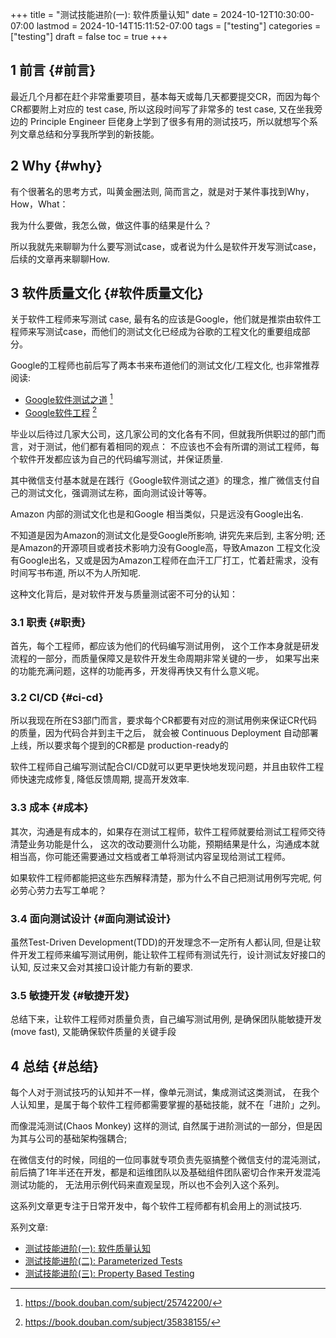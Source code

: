 +++
title = "测试技能进阶(一): 软件质量认知"
date = 2024-10-12T10:30:00-07:00
lastmod = 2024-10-14T15:11:52-07:00
tags = ["testing"]
categories = ["testing"]
draft = false
toc = true
+++

## <span class="section-num">1</span> 前言 {#前言}

最近几个月都在赶个非常重要项目，基本每天或每几天都要提交CR，而因为每个CR都要附上对应的 test case, 所以这段时间写了非常多的 test case, 又在坐我旁边的 Principle Engineer 巨佬身上学到了很多有用的测试技巧，所以就想写个系列文章总结和分享我所学到的新技能。


## <span class="section-num">2</span> Why {#why}

有个很著名的思考方式，叫黄金圈法则, 简而言之，就是对于某件事找到Why，How，What：

我为什么要做，我怎么做，做这件事的结果是什么？

所以我就先来聊聊为什么要写测试case，或者说为什么是软件开发写测试case，后续的文章再来聊聊How.


## <span class="section-num">3</span> 软件质量文化 {#软件质量文化}

关于软件工程师来写测试 case, 最有名的应该是Google，他们就是推崇由软件工程师来写测试case，而他们的测试文化已经成为谷歌的工程文化的重要组成部分。

Google的工程师也前后写了两本书来布道他们的测试文化/工程文化, 也非常推荐阅读:

-   [Google软件测试之道](https://book.douban.com/subject/25742200/)&nbsp;[^fn:1]
-   [Google软件工程](https://book.douban.com/subject/35838155/)&nbsp;[^fn:2]

毕业以后待过几家大公司，这几家公司的文化各有不同，但就我所供职过的部门而言，对于测试，他们都有着相同的观点：
不应该也不会有所谓的测试工程师，每个软件开发都应该为自己的代码编写测试，并保证质量.

其中微信支付基本就是在践行《Google软件测试之道》的理念，推广微信支付自己的测试文化，强调测试左称，面向测试设计等等。

Amazon 内部的测试文化也是和Google 相当类似，只是远没有Google出名.

不知道是因为Amazon的测试文化是受Google所影响, 讲究先来后到, 主客分明; 还是Amazon的开源项目或者技术影响力没有Google高，导致Amazon 工程文化没有Google出名，又或是因为Amazon工程师在血汗工厂打工，忙着赶需求，没有时间写书布道, 所以不为人所知呢.

这种文化背后，是对软件开发与质量测试密不可分的认知：


### <span class="section-num">3.1</span> 职责 {#职责}

首先，每个工程师，都应该为他们的代码编写测试用例，
这个工作本身就是研发流程的一部分，而质量保障又是软件开发生命周期非常关键的一步，
如果写出来的功能充满问题，这样的功能再多，开发得再快又有什么意义呢。


### <span class="section-num">3.2</span> CI/CD {#ci-cd}

所以我现在所在S3部门而言，要求每个CR都要有对应的测试用例来保证CR代码的质量，因为代码合并到主干之后，
就会被 Continuous Deployment 自动部署上线，所以要求每个提到的CR都是 production-ready的

软件工程师自己编写测试配合CI/CD就可以更早更快地发现问题，并且由软件工程师快速完成修复, 降低反馈周期, 提高开发效率.


### <span class="section-num">3.3</span> 成本 {#成本}

其次，沟通是有成本的，如果存在测试工程师，软件工程师就要给测试工程师交待清楚业务功能是什么，
这次的改动要测什么功能，预期结果是什么，沟通成本就相当高，你可能还需要通过文档或者工单将测试内容呈现给测试工程师。

如果软件工程师都能把这些东西解释清楚，那为什么不自己把测试用例写完呢, 何必劳心劳力去写工单呢？


### <span class="section-num">3.4</span> 面向测试设计 {#面向测试设计}

虽然Test-Driven Development(TDD)的开发理念不一定所有人都认同, 但是让软件开发工程师来编写测试用例，能让软件工程师有测试先行，设计测试友好接口的认知, 反过来又会对其接口设计能力有新的要求.


### <span class="section-num">3.5</span> 敏捷开发 {#敏捷开发}

总结下来，让软件工程师对质量负责，自己编写测试用例, 是确保团队能敏捷开发(move fast), 又能确保软件质量的关键手段


## <span class="section-num">4</span> 总结 {#总结}

每个人对于测试技巧的认知并不一样，像单元测试，集成测试这类测试，
在我个人认知里，是属于每个软件工程师都需要掌握的基础技能，就不在「进阶」之列。

而像混沌测试(Chaos Monkey) 这样的测试, 自然属于进阶测试的一部分，但是因为其与公司的基础架构强耦合;

在微信支付的时候，同组的一位同事就专项负责先驱搞整个微信支付的混沌测试，
前后搞了1年半还在开发，都是和运维团队以及基础组件团队密切合作来开发混沌测试功能的，
无法用示例代码来直观呈现，所以也不会列入这个系列。

这系列文章更专注于日常开发中，每个软件工程师都有机会用上的测试技巧.

系列文章:

-   [测试技能进阶(一): 软件质量认知](https://ramsayleung.github.io/zh/post/2024/%E6%B5%8B%E8%AF%95%E6%8A%80%E8%83%BD%E8%BF%9B%E9%98%B6%E4%B8%80_%E8%BD%AF%E4%BB%B6%E8%B4%A8%E9%87%8F%E8%AE%A4%E7%9F%A5/)
-   [测试技能进阶(二): Parameterized Tests](https://ramsayleung.github.io/zh/post/2024/%E6%B5%8B%E8%AF%95%E6%8A%80%E8%83%BD%E8%BF%9B%E9%98%B6%E4%BA%8C_parameterized_tests/)
-   [测试技能进阶(三): Property Based Testing](https://ramsayleung.github.io/zh/post/2024/%E6%B5%8B%E8%AF%95%E6%8A%80%E8%83%BD%E8%BF%9B%E9%98%B6%E4%B8%89_property_based_testing/)

[^fn:1]: <https://book.douban.com/subject/25742200/>
[^fn:2]: <https://book.douban.com/subject/35838155/>
